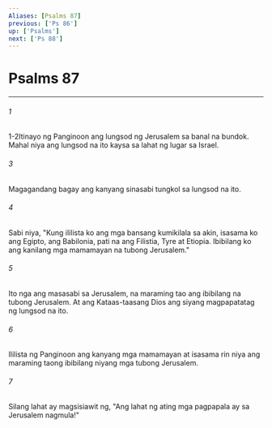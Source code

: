 ```yaml
---
Aliases: [Psalms 87]
previous: ['Ps 86']
up: ['Psalms']
next: ['Ps 88']
---
```

# Psalms 87

***






















###### 1 










1-2Itinayo ng Panginoon ang lungsod ng Jerusalem sa banal na bundok. Mahal niya ang lungsod na ito kaysa sa lahat ng lugar sa Israel. 





















###### 3 










Magagandang bagay ang kanyang sinasabi tungkol sa lungsod na ito. 





















###### 4 










Sabi niya, "Kung ililista ko ang mga bansang kumikilala sa akin, isasama ko ang Egipto, ang Babilonia, pati na ang Filistia, Tyre at Etiopia. Ibibilang ko ang kanilang mga mamamayan na tubong Jerusalem." 





















###### 5 










Ito nga ang masasabi sa Jerusalem, na maraming tao ang ibibilang na tubong Jerusalem. At ang Kataas-taasang Dios ang siyang magpapatatag ng lungsod na ito. 





















###### 6 










Ililista ng Panginoon ang kanyang mga mamamayan at isasama rin niya ang maraming taong ibibilang niyang mga tubong Jerusalem. 





















###### 7 










Silang lahat ay magsisiawit ng, "Ang lahat ng ating mga pagpapala ay sa Jerusalem nagmula!"
